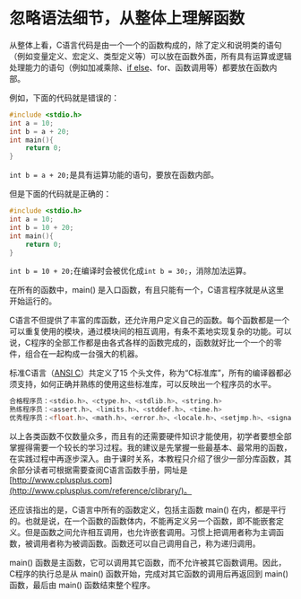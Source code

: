 # 忽略语法细节，从整体上理解函数

从整体上看，C语言代码是由一个一个的函数构成的，除了定义和说明类的语句（例如变量定义、宏定义、类型定义等）可以放在函数外面，所有具有运算或逻辑处理能力的语句（例如加减乘除、[if else](http://c.biancheng.net/c/if_else/)、for、函数调用等）都要放在函数内部。

例如，下面的代码就是错误的：

```c
#include <stdio.h>
int a = 10;
int b = a + 20;
int main(){
    return 0;
}
```

`int b = a + 20;`是具有运算功能的语句，要放在函数内部。

但是下面的代码就是正确的：

```c
#include <stdio.h>
int a = 10;
int b = 10 + 20;
int main(){
    return 0;
}
```

`int b = 10 + 20;`在编译时会被优化成`int b = 30;`，消除加法运算。

在所有的函数中，main() 是入口函数，有且只能有一个，C语言程序就是从这里开始运行的。

C语言不但提供了丰富的库函数，还允许用户定义自己的函数。每个函数都是一个可以重复使用的模块，通过模块间的相互调用，有条不紊地实现复杂的功能。可以说，C程序的全部工作都是由各式各样的函数完成的，函数就好比一个一个的零件，组合在一起构成一台强大的机器。

标准C语言（[ANSI C](http://c.biancheng.net/view/vip_1742.html)）共定义了15 个头文件，称为“C标准库”，所有的编译器都必须支持，如何正确并熟练的使用这些标准库，可以反映出一个程序员的水平。

```c
合格程序员：<stdio.h>、<ctype.h>、<stdlib.h>、<string.h>
熟练程序员：<assert.h>、<limits.h>、<stddef.h>、<time.h>
优秀程序员：<float.h>、<math.h>、<error.h>、<locale.h>、<setjmp.h>、<signal.h>、<stdarg.h>
```


以上各类函数不仅数量众多，而且有的还需要硬件知识才能使用，初学者要想全部掌握得需要一个较长的学习过程。我的建议是先掌握一些最基本、最常用的函数，在实践过程中再逐步深入。由于课时关系，本教程只介绍了很少一部分库函数，其余部分读者可根据需要查阅C语言函数手册，网址是 [http://www.cplusplus.com](http://www.cplusplus.com/reference/clibrary/)。

还应该指出的是，C语言中所有的函数定义，包括主函数 main() 在内，都是平行的。也就是说，在一个函数的函数体内，不能再定义另一个函数，即不能嵌套定义。但是函数之间允许相互调用，也允许嵌套调用。习惯上把调用者称为主调函数，被调用者称为被调函数。函数还可以自己调用自己，称为递归调用。

main() 函数是主函数，它可以调用其它函数，而不允许被其它函数调用。因此，C程序的执行总是从 main() 函数开始，完成对其它函数的调用后再返回到 main() 函数，最后由 main() 函数结束整个程序。